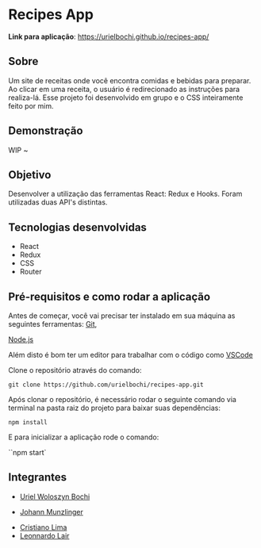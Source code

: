 # Recipes App

**Link para aplicação**: https://urielbochi.github.io/recipes-app/

## Sobre 

Um site de receitas onde você encontra comidas e bebidas  para preparar. Ao clicar em uma receita, o usuário é redirecionado as instruções para realiza-lá. Esse projeto foi desenvolvido em grupo e o CSS inteiramente feito por mim.

## Demonstração

WIP ~



## Objetivo

Desenvolver a utilização das ferramentas React: Redux e Hooks. Foram utilizadas duas API's distintas.

## Tecnologias desenvolvidas

* React
* Redux
* CSS
* Router



## Pré-requisitos e como rodar a aplicação

Antes de começar, você vai precisar ter instalado em sua máquina as seguintes ferramentas:
[Git](https://git-scm.com/), 

[Node.js](https://nodejs.org/en/)

Além disto é bom ter um editor para trabalhar com o código como [VSCode](https://code.visualstudio.com/)

Clone o repositório através do comando:

``git clone https://github.com/urielbochi/recipes-app.git``

Após clonar o repositório, é necessário rodar o seguinte comando via terminal na pasta raiz do projeto para baixar suas dependências:

``npm install``

E para inicializar a aplicação rode o comando:

``npm start`



## Integrantes 

* [Uriel Woloszyn Bochi](https://github.com/urielbochi)

- [Johann Munzlinger](https://github.com/jmlinger)

* [Cristiano Lima](https://github.com/cristianocsl)
* [Leonnardo Lair](https://github.com/Noarito0316)